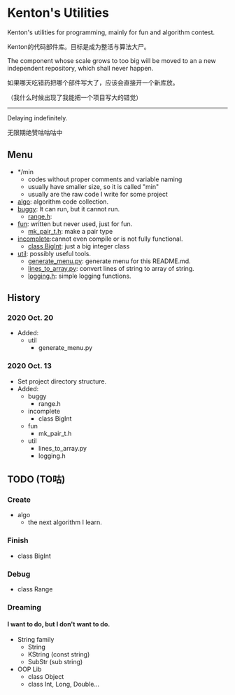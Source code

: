 # Kenton's Utilities
Kenton's utilities for programming, mainly for fun and algorithm contest.

Kenton的代码部件库。目标是成为整活与算法大尸。

The component whose scale grows to too big will be moved to an a new independent repository, which shall never happen.

如果哪天吃错药把哪个部件写大了，应该会直接开一个新库放。

（我什么时候出现了我能把一个项目写大的错觉）

---------
Delaying indefinitely.

无限期绝赞咕咕咕中


## Menu
- */min
  - codes without proper comments and variable naming
  - usually have smaller size, so it is called "min"
  - usually are the raw code I write for some project
- [algo](algo): algorithm code collection.
- [buggy](buggy): It can run, but it cannot run.
  - [range.h](buggy\range.h):
- [fun](fun): written but never used, just for fun.
  - [mk_pair_t.h](fun\mk_pair_t.h): make a pair type
- [incomplete](incomplete):cannot even compile or is not fully functional.
  - [class BigInt](incomplete\bigint): just a big integer class
- [util](util): possibly useful tools.
  - [generate_menu.py](util\generate_menu.py): generate menu for this README.md.
  - [lines_to_array.py](util\lines_to_array.py): convert lines of string to array of string.
  - [logging.h](util\logging.h): simple logging functions.

## History
### 2020 Oct. 20
- Added:
  - util
    - generate_menu.py

### 2020 Oct. 13
- Set project directory structure.
- Added:
  - buggy
    - range.h
  - incomplete
    - class BigInt
  - fun
    - mk_pair_t.h
  - util
    - lines_to_array.py
    - logging.h


## TODO (TO咕)
### Create
- algo
  - the next algorithm I learn.
### Finish
- class BigInt
### Debug
- class Range
### Dreaming
#### I want to do, but I don't want to do.
- String family
  - String
  - KString (const string)
  - SubStr (sub string)
- OOP Lib
  - class Object
  - class Int, Long, Double...
